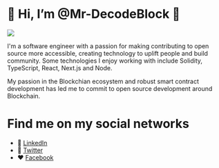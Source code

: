 # 👋 Hi, I’m @Mr-DecodeBlock :blue_heart:

![](https://encrypted-tbn0.gstatic.com/images?q=tbn:ANd9GcTU0yKCOgm4vCJojACEfo0rJbYqTNBJmqBLh4Dm08UOr_eZuN8QZf_bo9tFuy73oURPKro&usqp=CAU)

I'm a software engineer with a passion for making contributing to open source more accessible, creating technology to uplift people and build community. Some technologies I enjoy working with include Solidity, TypeScript, React, Next.js and Node.

My passion in the Blockchian ecosystem and robust smart contract development has led me to commit to open source development around Blockchain.

# Find me on my social networks
- :briefcase: [LinkedIn](https://www.linkedin.com/in/mr-decode-block-115591236/)
- :blue_book: [Twitter](https://twitter.com/MrDecodeBlock)
- :hearts: [Facebook](https://m.me/mrdecodeblock)


<!---
Mr-DecodeBlock/Mr-DecodeBlock is a ✨ special ✨ repository because its `README.md` (this file) appears on your GitHub profile.
You can click the Preview link to take a look at your changes.
--->

